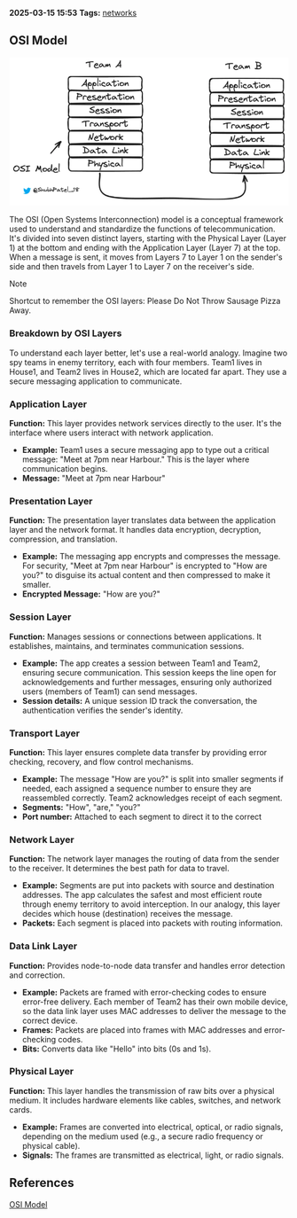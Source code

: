 **2025-03-15 15:53**
**Tags:** [networks](../2%20-%20tags/networks.md)

## OSI Model

![](../attachments/Pasted%20image%2020250315155408.png)

The OSI (Open Systems Interconnection) model is a conceptual framework used to understand and standardize the functions of telecommunication. It's divided into seven distinct layers, starting with the Physical Layer (Layer 1) at the bottom and ending with the Application Layer (Layer 7) at the top. When a message is sent, it moves from Layers 7 to Layer 1 on the sender's side and then travels from Layer 1 to Layer 7 on the receiver's side.

> [!NOTE]
> Shortcut to remember the OSI layers: Please Do Not Throw Sausage Pizza Away.

### Breakdown by OSI Layers

To understand each layer better, let's use a real-world analogy. Imagine two spy teams in enemy territory, each with four members. Team1 lives in House1, and Team2 lives in House2, which are located far apart. They use a secure messaging application to communicate.

### Application Layer

**Function:** This layer provides network services directly to the user. It's the interface where users interact with network application.
- **Example:** Team1 uses a secure messaging app to type out a critical message: "Meet at 7pm near Harbour." This is the layer where communication begins.
- **Message:** "Meet at 7pm near Harbour"

### Presentation Layer

**Function:** The presentation layer translates data between the application layer and the network format. It handles data encryption, decryption, compression, and translation.
- **Example:** The messaging app encrypts and compresses the message. For security, "Meet at 7pm near Harbour" is encrypted to "How are you?" to disguise its actual content and then compressed to make it smaller.
- **Encrypted Message:** "How are you?"

### Session Layer

**Function:** Manages sessions or connections between applications. It establishes, maintains, and terminates communication sessions.
- **Example:** The app creates a session between Team1 and Team2, ensuring secure communication. This session keeps the line open for acknowledgements and further messages, ensuring only authorized users (members of Team1) can send messages.
- **Session details:** A unique session ID track the conversation, the authentication verifies the sender's identity.

### Transport Layer

**Function:** This layer ensures complete data transfer by providing error checking, recovery, and flow control mechanisms. 
-  **Example:** The message "How are you?" is split into smaller segments if needed, each assigned a sequence number to ensure they are reassembled correctly. Team2 acknowledges receipt of each segment.
- **Segments:** "How", "are," "you?"
- **Port number:** Attached to each segment to direct it to the correct
 
### Network Layer

**Function:** The network layer manages the routing of data from the sender to the receiver. It determines the best path for data to travel.
- **Example:** Segments are put into packets with source and destination addresses. The app calculates the safest and most efficient route through enemy territory to avoid interception. In our analogy, this layer decides which house (destination) receives the message.
- **Packets:** Each segment is placed into packets with routing information.

### Data Link Layer

**Function:** Provides node-to-node data transfer and handles error detection and correction.
- **Example:** Packets are framed with error-checking codes to ensure error-free delivery. Each member of Team2 has their own mobile device, so the data link layer uses MAC addresses to deliver the message to the correct device.
- **Frames:** Packets are placed into frames with MAC addresses and error-checking codes.
- **Bits:** Converts data like "Hello" into bits (0s and 1s).

### Physical Layer

**Function:** This layer handles the transmission of raw bits over a physical medium. It includes hardware elements like cables, switches, and network cards.
- **Example:** Frames are converted into electrical, optical, or radio signals, depending on the medium used (e.g., a secure radio frequency or physical cable).
- **Signals:** The frames are transmitted as electrical, light, or radio signals.

## References
[OSI Model](https://nailyourinterview.org/interview-resources/computer-networks/osi-model)